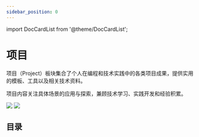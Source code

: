 ```yaml
---
sidebar_position: 0
---
```


import DocCardList from '@theme/DocCardList';

# 项目

项目（Project）板块集合了个人在编程和技术实践中的各类项目成果，提供实用的模板、工具以及相关技术资料。

项目内容关注具体场景的应用与探索，兼顾技术学习、实践开发和经验积累。

![](/img/header/project-light.png#gh-light-mode-only)
![](/img/header/project-dark.png#gh-dark-mode-only)

## 目录

<DocCardList />
